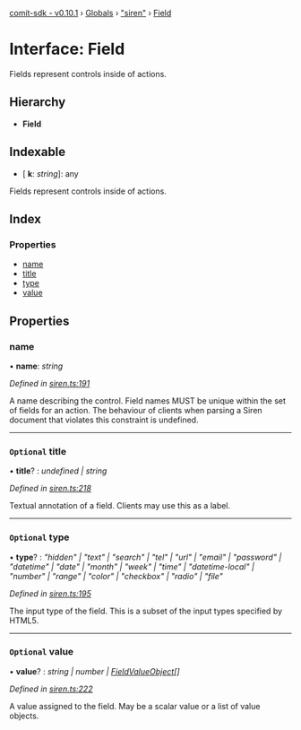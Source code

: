 [comit-sdk - v0.10.1](../README.md) › [Globals](../globals.md) › ["siren"](../modules/_siren_.md) › [Field](_siren_.field.md)

# Interface: Field

Fields represent controls inside of actions.

## Hierarchy

* **Field**

## Indexable

* \[ **k**: *string*\]: any

Fields represent controls inside of actions.

## Index

### Properties

* [name](_siren_.field.md#name)
* [title](_siren_.field.md#optional-title)
* [type](_siren_.field.md#optional-type)
* [value](_siren_.field.md#optional-value)

## Properties

###  name

• **name**: *string*

*Defined in [siren.ts:191](https://github.com/comit-network/comit-js-sdk/blob/68ef370/src/siren.ts#L191)*

A name describing the control. Field names MUST be unique within the set of fields for an action. The behaviour of clients when parsing a Siren document that violates this constraint is undefined.

___

### `Optional` title

• **title**? : *undefined | string*

*Defined in [siren.ts:218](https://github.com/comit-network/comit-js-sdk/blob/68ef370/src/siren.ts#L218)*

Textual annotation of a field. Clients may use this as a label.

___

### `Optional` type

• **type**? : *"hidden" | "text" | "search" | "tel" | "url" | "email" | "password" | "datetime" | "date" | "month" | "week" | "time" | "datetime-local" | "number" | "range" | "color" | "checkbox" | "radio" | "file"*

*Defined in [siren.ts:195](https://github.com/comit-network/comit-js-sdk/blob/68ef370/src/siren.ts#L195)*

The input type of the field. This is a subset of the input types specified by HTML5.

___

### `Optional` value

• **value**? : *string | number | [FieldValueObject](_siren_.fieldvalueobject.md)[]*

*Defined in [siren.ts:222](https://github.com/comit-network/comit-js-sdk/blob/68ef370/src/siren.ts#L222)*

A value assigned to the field.  May be a scalar value or a list of value objects.
